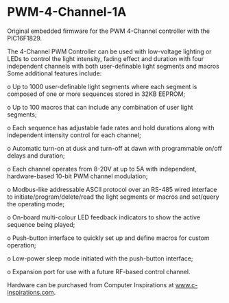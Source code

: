 PWM-4-Channel-1A
================

Original embedded firmware for the PWM 4-Channel controller with the PIC16F1829.

The 4-Channel PWM Controller can be used with low-voltage lighting or LEDs to control the light intensity, 
fading effect and duration with four independent channels with both user-definable light segments and macros  
Some additional features include:
  
  o Up to 1000 user-definable light segments where each segment is composed of one or more sequences 
    stored in 32KB EEPROM; 
  
  o Up to 100 macros that can include any combination of user light segments;
  
  o Each sequence has adjustable fade rates and hold durations along with independent intensity control 
    for each channel; 
  
  o Automatic turn-on at dusk and turn-off at dawn with programmable on/off delays and duration;
  
  o Each channel operates from 8-20V at up to 5A with independent, hardware-based 10-bit PWM channel modulation;
  
  o Modbus-like addressable ASCII protocol over an RS-485 wired interface to initiate/program/delete/read 
    the light segments or macros and set/query the operating mode;
  
  o On-board multi-colour LED feedback indicators to show the active sequence being played;
  
  o Push-button interface to quickly set up and define macros for custom operation;
  
  o Low-power sleep mode initiated with the push-button interface;
  
  o Expansion port for use with a future RF-based control channel.

Hardware can be purchased from Computer Inspirations at www.c-inspirations.com.
